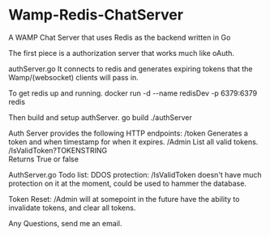 # Wamp-Redis-ChatServer
A WAMP Chat Server that uses Redis as the backend written in Go


The first piece is a authorization server that works much like oAuth. 

authServer.go 
It connects to redis and generates expiring tokens that the Wamp/(websocket) clients will pass in. 

To get redis up and running. 
docker run -d --name redisDev -p 6379:6379 redis

Then build and setup authServer. 
go build 
./authServer 

Auth Server provides the following HTTP endpoints: 
/token 
Generates a token and when timestamp for when it expires. 
/Admin 
List all valid tokens. 
/IsValidToken?TOKENSTRING  
Returns True or false

AuthServer.go Todo list: 
DDOS protection: /IsValidToken doesn't have much protection on it at the moment, could be used to hammer the database. 

Token Reset: /Admin will at somepoint in the future have the ability to invalidate tokens, and clear all tokens. 

Any Questions, send me an email. 


